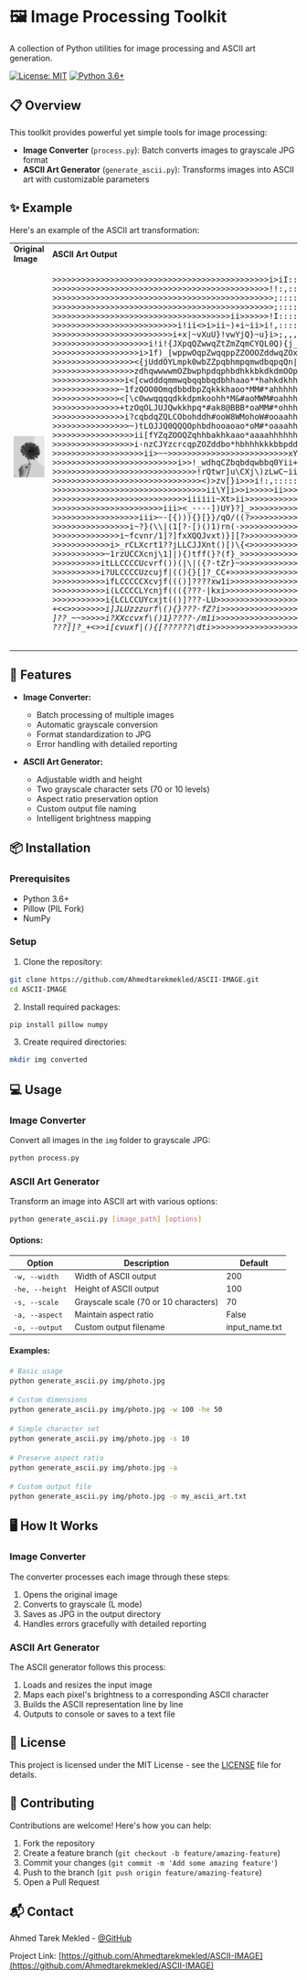 # 🖼️ Image Processing Toolkit

A collection of Python utilities for image processing and ASCII art generation.

[![License: MIT](https://img.shields.io/badge/License-MIT-yellow.svg)](https://opensource.org/licenses/MIT)
[![Python 3.6+](https://img.shields.io/badge/python-3.6+-blue.svg)](https://www.python.org/downloads/)

## 📋 Overview

This toolkit provides powerful yet simple tools for image processing:

- **Image Converter** (`process.py`): Batch converts images to grayscale JPG format
- **ASCII Art Generator** (`generate_ascii.py`): Transforms images into ASCII art with customizable parameters

## ✨ Example

Here's an example of the ASCII art transformation:

<table>
  <tr>
    <td><b>Original Image</b></td>
    <td><b>ASCII Art Output</b></td>
  </tr>
  <tr>
    <td>
      <img src="example/sample.jpg" width="400" alt="Sample original image">
    </td>
    <td>
      <pre>
>>>>>>>>>>>>>>>>>>>>>>>>>>>>>>>>>>>>>>>>>>>>>i>iI:::::::::::::::::::::
>>>>>>>>>>>>>>>>>>>>>>>>>>>>>>>>>>>>>>>>>>>>>!!:,:::::::::::::::::::::
>>>>>>>>>>>>>>>>>>>>>>>>>>>>>>>>>>>>>>>>>>>>>>;:::::::::::::::::::::::
>>>>>>>>>>>>>>>>>>>>>>>>>>>>>>>>>>>>>>>>>>>>>>;:::::::::::::::::::::::
>>>>>>>>>>>>>>>>>>>>>>>>>>>>>>>>>>>>>ii>>>>>>!I:::::::::::::::::::::::
>>>>>>>>>>>>>>>>>>>>>>>>>>i!ii<>i>ii~)+i~ii>i!,:::::::::::::::::::::::
>>>>>>>>>>>>>>>>>>>>>>>>>i+x|~vXuU}!vwYjQ}~u}i>;,,,:::::::::::::::::::
>>>>>>>>>>>>>>>>>>>>i!i!{JXpqQZwwqZtZmZqmCYQL0Q){j_,,,,:::::::::::::::
>>>>>>>>>>>>>>>>>>i>1f)_[wppwOqpZwqqppZZOOOZddwqZOxI:i<,,:::::::::::::
>>>>>>>>>>>>>>>>><{jUddOYLmpk0wbZZpqbhmpqmwdbqpqQn|xYz(-~:,:::::::::::
>>>>>>>>>>>>>>>>>zdhqwwwwmOZbwphpdqphbdhkkbkdkdmOOppZQOOu?;,::::::::::
>>>>>>>>>>>>>>>i<[cwdddqmmwqbqqbbqdbhhaao**hahkdkhhkkkqUf}>;::::::::::
>>>>>>>>>>>>>>~1fzQOO0OmqdbbdbpZqkkkhaoo*MM#*ahhhhhhhkpZQCri,:::::::::
>>>>>>>>>>>>>><[\c0wwqqqqdkkdpmkoohh*M&#aoMWM#oahhhhhhkqUj{+;,::::::::
>>>>>>>>>>>>>>+tzOqOLJUJQwkkhpq*#ak8@BBB*oaMM#*ohhhkkdqwwQu(!,::::::::
>>>>>>>>>>>>>>>i?cqbdqZQLCObohddh#ooW8WMohoW#ooaahhkkbdqwZYf<,::::::::
>>>>>>>>>>>>>>>>~)tLOJJQ0QQQOphbdhooaoao*oM#*oaaahhhhhhhhd0/;:::::::::
>>>>>>>>>>>>>>>>>ii[fYZqZOOQZqhhbakhkaao*aaaahhhhhhhaaaabZX[::::::::::
>>>>>>>>>>>>>>>>>i-nzCJYzcrcqpZOZddbo*hbhhhkkkbbpddq00mwOx<;::::::::::
>>>>>>>>>>>>>>>>>>>ii>~~<itqqZ0OqZOmkkbkpbdwwqpbabqZUf-II;:,::::::::::
>>>>>>>>>>>>>>>>>>>>>>>>>>xYU\uadwwwkbwhpmdpmO0xr0ddpLz+,,::::::::::::
>>>>>>>>>>>>>>>>>>>>>>>>>>i>>!_wdhqCZbqbdqwbbq0Yii+{t1il::::::::::::::
>>>>>>>>>>>>>>>>>>>>>>>>>>>>>>!rQtwr]u\CXj\)zLwC~iiiI,::::::::::::::::
>>>>>>>>>>>>>>>>>>>>>>>>>>>>>>><)>zv<!!<~!iii>[}i>>>i!:,::::::::::::::
>>>>>>>>>>>>>>>>>>>>>>>>>>>>>>>>ii\Y]i>>i>>>>>ii>>>>>>iI:,::::::::::::
>>>>>>>>>>>>>>>>>>>>>>>>>>>>iiiiii~Xt>ii>>>>>>>>>>>>>>>>i;:;::::::::::
>>>>>>>>>>>>>>>>>>>>>>>iii><_----])UY}?]_>>>>>>>>>>>>>>>>>i>l:,:::::::
>>>>>>>>>>>>>>>>>>iii>~-[{))){}[}}/qO/((?>>>>>>>>>>>>>>>>>>>>iI,::,:::
>>>>>>>>>>>>>>>>i~?}(\\|(1[?-[)()1)rn(->>>>>>>>>>>>>>>>>>>>>>>iiiil;,:
>>>>>>>>>>>>>>i~fcvnr/1]?]fxXQQJvxt)}][?>>>>>>>>>>>>>>>>>>>>>>>>i!!iI!
>>>>>>>>>>>>i>_rCLXcrt1??jLLCJJXnt()[)\{<>>>>>>>>>>>>>>>>>>>>>>>iii>>>
>>>>>>>>>>>~1rzUCCXcnj\1]|){)tff(}?(f}_>>>>>>>>>>>>>>>>>>>>>>>>>>>>>>>
>>>>>>>>>>itLLCCCCUcvrf())(|\|({?-tZr}~>>>>>>>>>>>>>>>>>>>>>>>>>>>>>>>
>>>>>>>>>>i?ULCCCCUzcujf|((){}[]?_CC+>>>>>>>>>>>>>>>>>>>>>>>>>>>>>>>>>
>>>>>>>>>>>ifLCCCCCXcvjf((()]????xw1i>>>>>>>>>>>>>>>>>>>>>>>>>>>>>>>>>
>>>>>>>>>>>i(LCCCCLYcnjf((({???-|kxi>>>>>>>>>>>>>>>>>>>>>>>>>>>>>>>>>>
>>>>>>>>>>>i{LCLCCUYcxjt(()]???-LU<i>>>>>>>>>>>>>>>>>>>>>>>>>>>>>>>>>>
+<<>>>>>>>>i]JLUzzzurf\(){}???-fZ?i>>>>>>>>>>>>>>>>>>>>>>>>>>>>>>>>>>>
]??_~~>>>>>i?XXccvxf\()1}????-/m1i>>>>>>>>>>>>>>>>>>>>>>>>>>>>>>>>>>>>
???]]?_+<>>i[cvuxf|(){[??????\dti>>>>>>>>>>>>>>>>>>>>>>>>>>>>>>>>>>>>>
      </pre>
    </td>
  </tr>
</table>

## 🚀 Features

- **Image Converter:**
  - Batch processing of multiple images
  - Automatic grayscale conversion
  - Format standardization to JPG
  - Error handling with detailed reporting

- **ASCII Art Generator:**
  - Adjustable width and height
  - Two grayscale character sets (70 or 10 levels)
  - Aspect ratio preservation option
  - Custom output file naming
  - Intelligent brightness mapping

## 📦 Installation

### Prerequisites

- Python 3.6+
- Pillow (PIL Fork)
- NumPy

### Setup

1. Clone the repository:
```bash
git clone https://github.com/Ahmedtarekmekled/ASCII-IMAGE.git
cd ASCII-IMAGE
```

2. Install required packages:
```bash
pip install pillow numpy
```

3. Create required directories:
```bash
mkdir img converted
```

## 💻 Usage

### Image Converter

Convert all images in the `img` folder to grayscale JPG:

```bash
python process.py
```

### ASCII Art Generator

Transform an image into ASCII art with various options:

```bash
python generate_ascii.py [image_path] [options]
```

#### Options:

| Option | Description | Default |
|--------|-------------|---------|
| `-w, --width` | Width of ASCII output | 200 |
| `-he, --height` | Height of ASCII output | 100 |
| `-s, --scale` | Grayscale scale (70 or 10 characters) | 70 |
| `-a, --aspect` | Maintain aspect ratio | False |
| `-o, --output` | Custom output filename | input_name.txt |

#### Examples:

```bash
# Basic usage
python generate_ascii.py img/photo.jpg

# Custom dimensions
python generate_ascii.py img/photo.jpg -w 100 -he 50

# Simple character set
python generate_ascii.py img/photo.jpg -s 10

# Preserve aspect ratio
python generate_ascii.py img/photo.jpg -a

# Custom output file
python generate_ascii.py img/photo.jpg -o my_ascii_art.txt
```

## 🖥️ How It Works

### Image Converter

The converter processes each image through these steps:
1. Opens the original image
2. Converts to grayscale (L mode)
3. Saves as JPG in the output directory
4. Handles errors gracefully with detailed reporting

### ASCII Art Generator

The ASCII generator follows this process:
1. Loads and resizes the input image
2. Maps each pixel's brightness to a corresponding ASCII character
3. Builds the ASCII representation line by line
4. Outputs to console or saves to a text file

## 📄 License

This project is licensed under the MIT License - see the [LICENSE](LICENSE) file for details.

## 🤝 Contributing

Contributions are welcome! Here's how you can help:

1. Fork the repository
2. Create a feature branch (`git checkout -b feature/amazing-feature`)
3. Commit your changes (`git commit -m 'Add some amazing feature'`)
4. Push to the branch (`git push origin feature/amazing-feature`)
5. Open a Pull Request

## 📬 Contact

Ahmed Tarek Mekled - [@GitHub](https://github.com/Ahmedtarekmekled)

Project Link: [https://github.com/Ahmedtarekmekled/ASCII-IMAGE](https://github.com/Ahmedtarekmekled/ASCII-IMAGE)
